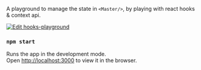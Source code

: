A playground to manage the state in  `<Master/>`, by playing with react hooks & context api. 

[![Edit hooks-playground](https://codesandbox.io/static/img/play-codesandbox.svg)](https://codesandbox.io/s/hooks-playground-eoi1c?fontsize=14)

### `npm start`

Runs the app in the development mode.<br>
Open [http://localhost:3000](http://localhost:3000) to view it in the browser.
